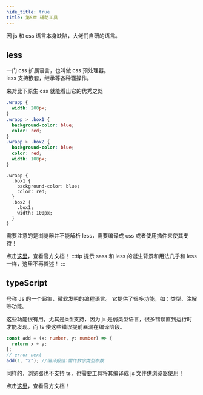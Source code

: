```yaml
---
hide_title: true
title: 第5章 辅助工具
---
```


因 js 和 css 语言本身缺陷，大佬们自研的语言。

## less

一门 css 扩展语言，也叫做 css 预处理器。  
less 支持嵌套，继承等各种骚操作。

来对比下原生 css 就能看出它的优秀之处

```css title="style.css"
.wrapp {
  width: 200px;
}
.wrapp > .box1 {
  background-color: blue;
  color: red;
}
.wrapp > .box2 {
  background-color: blue;
  color: red;
  width: 100px;
}
```

```less title="style.less"
.wrapp {
  .box1 {
    background-color: blue;
    color: red;
  }
  .box2 {
    .box1;
    width: 100px;
  }
}
```

需要注意的是浏览器并不能解析 less，需要编译成 css 或者使用插件来使其支持！

点击[这里](https://less.bootcss.com)，查看官方文档！
:::tip 提示
sass 和 less 的诞生背景和用法几乎和 less 一样，这里不再赘述！
:::

## typeScript

号称 Js 的一个超集，微软发明的编程语言。
它提供了很多功能，如：类型、注解等功能。

这些功能很有用，尤其是`类型`支持，因为 js 是弱类型语言，很多错误直到运行时才能发现。而 ts 使这些错误提前暴漏在编译阶段。

```ts title="index.ts"
const add = (x: number, y: number) => {
  return x + y;
};
// error-next
add(1, "2"); //编译报错:需传数字类型参数
```

同样的，浏览器也不支持 ts，也需要工具将其编译成 js 文件供浏览器使用！

点击[这里](https://www.tslang.cn)，查看官方文档！
